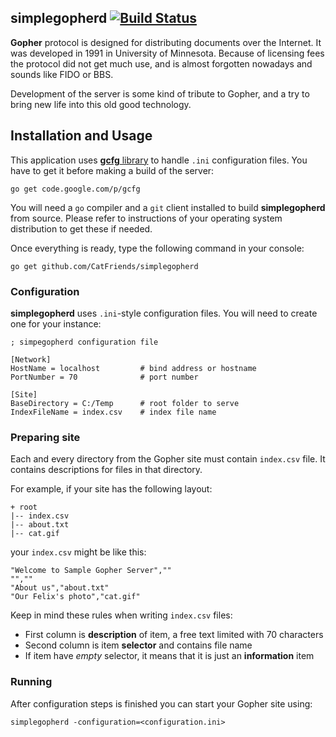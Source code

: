 ## simplegopherd [![Build Status](https://travis-ci.org/CatFriends/simplegopherd.svg?branch=master)](https://travis-ci.org/CatFriends/simplegopherd)

**Gopher** protocol is designed for distributing documents over the Internet. It was developed in 1991 in University of Minnesota. Because of licensing fees the protocol did not get much use, and is almost forgotten nowadays and sounds like FIDO or BBS.

Development of the server is some kind of tribute to Gopher, and a try to bring new life into this old good technology.

## Installation and Usage
This application uses [**gcfg** library][1] to handle `.ini` configuration files. You have to get it before making a build of the server:

```
go get code.google.com/p/gcfg
```

You will need a `go` compiler and a `git` client installed to build **simplegopherd** from source. Please refer to instructions of your operating system distribution to get these if needed.

Once everything is ready, type the following command in your console:

```
go get github.com/CatFriends/simplegopherd
```

### Configuration

**simplegopherd** uses `.ini`-style configuration files. You will need to create one for your instance:

```
; simpegopherd configuration file

[Network]
HostName = localhost         # bind address or hostname
PortNumber = 70              # port number

[Site]
BaseDirectory = C:/Temp      # root folder to serve
IndexFileName = index.csv    # index file name
```

### Preparing site

Each and every directory from the Gopher site must contain `index.csv` file. It contains descriptions for files in that directory.

For example, if your site has the following layout:

```
+ root
|-- index.csv
|-- about.txt
|-- cat.gif
```

your `index.csv` might be like this:

```
"Welcome to Sample Gopher Server",""
"",""
"About us","about.txt"
"Our Felix's photo","cat.gif"
```

Keep in mind these rules when writing `index.csv` files:

  - First column is **description** of item, a free text limited with 70 characters
  - Second column is item **selector** and contains file name
  - If item have *empty* selector, it means that it is just an **information** item

### Running

After configuration steps is finished you can start your Gopher site using:

```
simplegopherd -configuration=<configuration.ini>
```

  [1]: https://code.google.com/p/gcfg/